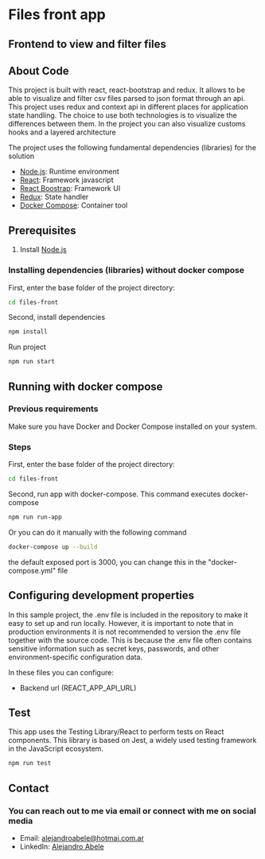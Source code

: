 # Files front app

## Frontend to view and filter files

## About Code

This project is built with react, react-bootstrap and redux. It allows to be able to visualize and filter csv files parsed to json format through an api. This project uses redux and context api in different places for application state handling. The choice to use both technologies is to visualize the differences between them. In the project you can also visualize customs hooks and a layered architecture

The project uses the following fundamental dependencies (libraries) for the solution

* [Node.js](https://nodejs.org): Runtime environment
* [React](https://es.reactjs.org/): Framework javascript
* [React Boostrap](https://react-bootstrap.github.io/): Framework UI
* [Redux](https://es.redux.js.org/): State handler
* [Docker Compose](https://docs.docker.com/compose/): Container tool

## Prerequisites

1. Install [Node.js](https://nodejs.org)

### Installing dependencies (libraries) without docker compose

First, enter the base folder of the project directory:

```sh
cd files-front
```

Second, install dependencies

```sh
npm install
```

Run project

```sh
npm run start
```

## Running with docker compose

### Previous requirements

Make sure you have Docker and Docker Compose installed on your system.

### Steps

First, enter the base folder of the project directory:

```sh
cd files-front
```

Second, run app with docker-compose. This command executes docker-compose

```sh
npm run run-app
```

Or you can do it manually with the following command

```sh
docker-compose up --build
```

the default exposed port is 3000, you can change this in the "docker-compose.yml" file

## Configuring development properties

In this sample project, the .env file is included in the repository to make it easy to set up and run locally. However, it is important to note that in production environments it is not recommended to version the .env file together with the source code. This is because the .env file often contains sensitive information such as secret keys, passwords, and other environment-specific configuration data.

In these files you can configure:

* Backend url (REACT_APP_API_URL)

## Test

This app uses the Testing Library/React to perform tests on React components. This library is based on Jest, a widely used testing framework in the JavaScript ecosystem.

```sh
npm run test
```

## Contact

### You can reach out to me via email or connect with me on social media

* Email: [alejandroabele@hotmai.com.ar](mailto:alejandroabele@hotmai.com.ar)
* LinkedIn: [Alejandro Abele](https://www.linkedin.com/in/alejandro-abele/)
